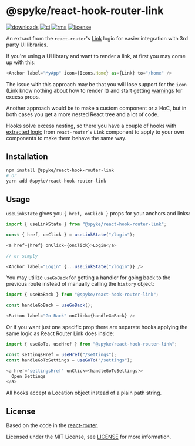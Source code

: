 # @spyke/react-hook-router-link

[![downloads](https://img.shields.io/npm/dm/@spyke/react-hook-router-link)](https://www.npmjs.com/package/@spyke/react-hook-router-link)
[![ci](https://github.com/the-spyke/spyke-react-hook-router-link/workflows/CI/badge.svg)](https://github.com/the-spyke/spyke-react-hook-router-link/actions?query=workflow%3ACI)
[![rms](https://img.shields.io/badge/RMS-0.3.0-blue)](https://github.com/the-spyke/rms)
[![license](https://img.shields.io/npm/l/spyke/react-hook-router-link.svg)](https://github.com/the-spyke/spyke-react-hook-router-link/blob/master/LICENSE)

An extract from the `react-router`'s [Link](https://reactrouter.com/web/api/Link) logic for easier integration with 3rd party UI libraries.

If you're using a UI library and want to render a link, at first you may come up with this:

```js
<Anchor label="MyApp" icon={Icons.Home} as={Link} to="/home" />
```

The issue with this approach may be that you will lose support for the `icon` (Link know nothing about how to render it) and start getting [warnings](https://github.com/grommet/grommet/issues/2855#issuecomment-469430953) for excess props.

Another approach would be to make a custom component or a HoC, but in both cases you get a more nested React tree and a lot of code.

Hooks solve excess nesting, so there you have a couple of hooks with [extracted logic](https://github.com/ReactTraining/react-router/issues/7390) from `react-router`'s `Link` component to apply to your own components to make them behave the same way.

## Installation

```sh
npm install @spyke/react-hook-router-link
# or
yarn add @spyke/react-hook-router-link
```

## Usage

`useLinkState` gives you `{ href, onClick }` props for your anchors and links:

```js
import { useLinkState } from "@spyke/react-hook-router-link";

const { href, onClick } = useLinkState("/login");

<a href={href} onClick={onClick}>Login</a>

// or simply

<Anchor label="Login" {...useLinkState("/login")} />
```

You may utilize `useGoBack` for getting a handler for going back to the previous route instead of manually calling the `history` object:

```js
import { useBoBack } from "@spyke/react-hook-router-link";

const handleGoBack = useGoBack();

<Button label="Go Back" onClick={handleGoBack} />
```

Or if you want just one specific prop there are separate hooks applying the same logic as React Router Link does inside:

```js
import { useGoTo, useHref } from "@spyke/react-hook-router-link";

const settingsHref = useHref("/settings");
const handleGoToSettings = useGoTo("/settings");

<a href="settingsHref" onClick={handleGoToSettings}>
  Open Settings
</a>
```

All hooks accept a Location object instead of a plain path string.

## License

Based on the code in the [react-router](https://github.com/ReactTraining/react-router).

Licensed under the MIT License, see [LICENSE](LICENSE) for more information.
